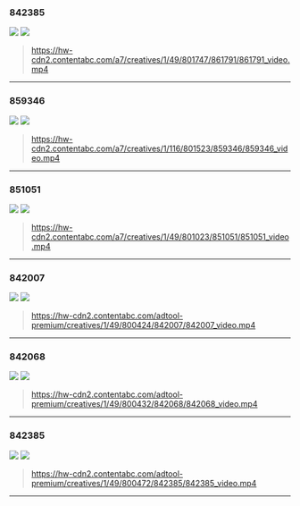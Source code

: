### 842385
![](https://hw-cdn2.contentabc.com/a7/creatives/1/49/801747/861791/861791_video.webp)
![](https://hw-cdn2.contentabc.com/a7/creatives/1/49/801747/861791/861791_video.gif)
>https://hw-cdn2.contentabc.com/a7/creatives/1/49/801747/861791/861791_video.mp4
---
### 859346
![](https://hw-cdn2.contentabc.com/a7/creatives/1/116/801523/859346/859346_video.webp)
![](https://hw-cdn2.contentabc.com/a7/creatives/1/116/801523/859346/859346_video.gif)
>https://hw-cdn2.contentabc.com/a7/creatives/1/116/801523/859346/859346_video.mp4
---
### 851051
![](https://hw-cdn2.contentabc.com/a7/creatives/1/49/801023/851051/851051_video.webp)
![](https://hw-cdn2.contentabc.com/a7/creatives/1/49/801023/851051/851051_video.gif)
>https://hw-cdn2.contentabc.com/a7/creatives/1/49/801023/851051/851051_video.mp4
---
### 842007
![](https://hw-cdn2.contentabc.com/adtool-premium/creatives/1/49/800424/842007/842007_video.webp)
![](https://hw-cdn2.contentabc.com/adtool-premium/creatives/1/49/800424/842007/842007_video.gif)
>https://hw-cdn2.contentabc.com/adtool-premium/creatives/1/49/800424/842007/842007_video.mp4
---
### 842068
![](https://hw-cdn2.contentabc.com/adtool-premium/creatives/1/49/800432/842068/842068_video.webp)
![](https://hw-cdn2.contentabc.com/adtool-premium/creatives/1/49/800432/842068/842068_video.gif)
>https://hw-cdn2.contentabc.com/adtool-premium/creatives/1/49/800432/842068/842068_video.mp4
---
### 842385
![](https://hw-cdn2.contentabc.com/adtool-premium/creatives/1/49/800472/842385/842385_video.webp)
![](https://hw-cdn2.contentabc.com/adtool-premium/creatives/1/49/800472/842385/842385_video.gif)
>https://hw-cdn2.contentabc.com/adtool-premium/creatives/1/49/800472/842385/842385_video.mp4
---
